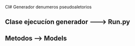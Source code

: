 CI# Generador denumeros pseudoaletorios

## Clase ejecucíon generador ---> Run.py
## Metodos --> Models
